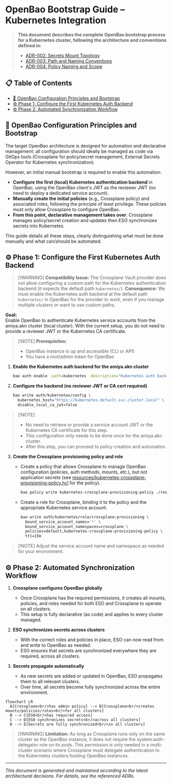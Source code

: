 # OpenBao Bootstrap Guide – Kubernetes Integration

> **This document describes the complete OpenBao bootstrap process for a Kubernetes cluster, following the architecture and conventions defined in:**
>
> * [ADR-002: Secrets Mount Topology](../../../../docs/decisions/002-openbao-secrets-topology.md)
> * [ADR-003: Path and Naming Conventions](../../../../docs/decisions/003-openbao-path-naming-conventions.md)
> * [ADR-004: Policy Naming and Scope](../../../../docs/decisions/004-openbao-policy-naming-conventions.md)

## 📋 Table of Contents

* [🔧 OpenBao Configuration Principles and Bootstrap](#-openbao-configuration-principles-and-bootstrap)
* [⚙️ Phase 1: Configure the First Kubernetes Auth Backend](#%EF%B8%8F-phase-1-configure-the-first-kubernetes-auth-backend) <!-- markdown-link-check-disable-line -->
* [⚙️ Phase 2: Automated Synchronization Workflow](#%EF%B8%8F-phase-2-automated-synchronization-workflow) <!-- markdown-link-check-disable-line -->

## 🔧 OpenBao Configuration Principles and Bootstrap

The target OpenBao architecture is designed for automation and declarative management: all configuration should ideally be managed as code via GitOps tools (Crossplane for policy/secret management, External Secrets Operator for Kubernetes synchronization).

However, an initial manual bootstrap is required to enable this automation:

* **Configure the first (local) Kubernetes authentication backend** in OpenBao, using the OpenBao client's JWT as the reviewer JWT (no need to deploy a dedicated service account).
* **Manually create the initial policies** (e.g., Crossplane policy) and associated roles, following the principle of least privilege. These policies must only allow Crossplane to configure OpenBao.
* **From this point, declarative management takes over**: Crossplane manages policy/secret creation and updates then ESO synchronizes secrets into Kubernetes.

This guide details all these steps, clearly distinguishing what must be done manually and what can/should be automated.

## ⚙️ Phase 1: Configure the First Kubernetes Auth Backend

> \[!WARNING]
> **Compatibility Issue:** The Crossplane Vault provider does not allow configuring a custom path for the Kubernetes authentication backend (it expects the default path `kubernetes/`).
> **Consequence:** We must enable the Kubernetes auth backend at the default path `kubernetes/` in OpenBao for the provider to work, even if you manage multiple clusters or want to use custom paths.

**Goal:**\
Enable OpenBao to authenticate Kubernetes service accounts from the amiya.akn cluster (local cluster). With the current setup, you do not need to provide a reviewer JWT or the Kubernetes CA certificate.

> \[!NOTE]
> **Prerequisites:**
>
> * OpenBao instance is up and accessible (CLI or API)
> * You have a root/admin token for OpenBao

1. **Enable the Kubernetes auth backend for the amiya.akn cluster**

   ```bash
   bao auth enable -path=kubernetes -description="Kubernetes auth backend for amiya.akn cluster (crossplane provider only)" kubernetes
   ```

2. **Configure the backend (no reviewer JWT or CA cert required)**

   ```bash
   bao write auth/kubernetes/config \
     kubernetes_host="https://kubernetes.default.svc.cluster.local" \
     disable_local_ca_jwt=false
   ```

> \[!NOTE]
>
> * No need to retrieve or provide a service account JWT or the Kubernetes CA certificate for this step.
> * This configuration only needs to be done once for the amiya.akn cluster.
> * After this step, you can proceed to policy creation and automation.

3. **Create the Crossplane provisioning policy and role**

   * Create a policy that allows Crossplane to manage OpenBao configuration (policies, auth methods, mounts, etc.), but not application secrets (see [resources/kubernetes-crossplane-provisioning-policy.hcl](./resources/kubernetes-crossplane-provisioning-policy.hcl) for the policy).

     ```bash
     bao policy write kubernetes-crossplane-provisioning-policy ./resources/kubernetes-crossplane-provisioning-policy.hcl
     ```

   * Create a role for Crossplane, binding it to the policy and the appropriate Kubernetes service account:

     ```bash
     bao write auth/kubernetes/role/crossplane-provisioning \
       bound_service_account_names='*' \
       bound_service_account_namespaces=crossplane \
       policies=default,kubernetes-crossplane-provisioning-policy \
       ttl=15m
     ```

> \[!NOTE]
> Adjust the service account name and namespace as needed for your environment.

## ⚙️ Phase 2: Automated Synchronization Workflow

1. **Crossplane configures OpenBao globally**
   * Once Crossplane has the required permissions, it creates all mounts, policies, and roles needed for both ESO and Crossplane to operate on all clusters.
   * This setup is fully declarative (as code) and applies to every cluster managed.

2. **ESO synchronizes secrets across clusters**
   * With the correct roles and policies in place, ESO can now read from and write to OpenBao as needed.
   * ESO ensures that secrets are synchronized everywhere they are required, across all clusters.

3. **Secrets propagate automatically**
   * As new secrets are added or updated in OpenBao, ESO propagates them to all relevant clusters.
   * Over time, all secrets become fully synchronized across the entire environment.

```mermaid
flowchart LR
  A[Crossplane<br/>has admin policy] --> B[Crossplane<br/>creates mounts/policies/roles<br/>for all clusters]
  B --> C[ESO<br/>has required access]
  C --> D[ESO synchronizes secrets<br/>across all clusters]
  D --> E[Secrets are fully synchronized<br/>in all clusters]
```

> \[!WARNING]
> **Limitation:**
> As long as Crossplane runs only on the same cluster as the OpenBao instance, it does not require the system:auth-delegator role on its pods. This permission is only needed in a multi-cluster scenario where Crossplane must delegate authentication to the Kubernetes clusters hosting OpenBao instances.

***

*This document is generated and maintained according to the latest architectural decisions. For details, see the referenced ADRs.*
